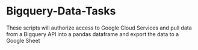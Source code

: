 # Bigquery-Data-Tasks
These scripts will authorize access to Google Cloud Services and pull data from a Bigquery API into a pandas dataframe and export the data to a Google Sheet
